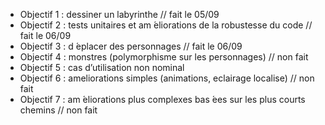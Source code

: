 - Objectif 1 : dessiner un labyrinthe // fait le 05/09
- Objectif 2 : tests unitaires et am ́eliorations de la robustesse du code // fait le 06/09
- Objectif 3 : d ́eplacer des personnages // fait le 06/09
- Objectif 4 : monstres (polymorphisme sur les personnages) // non fait
- Objectif 5 : cas d’utilisation non nominal
- Objectif 6 : ameliorations simples (animations, eclairage localise) // non fait
- Objectif 7 : am ́eliorations plus complexes bas ́ees sur les plus courts chemins // non fait 
